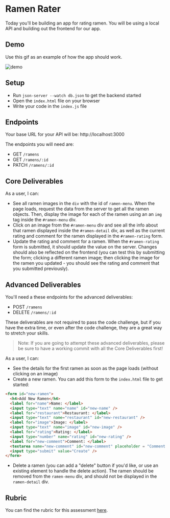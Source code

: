 # Ramen Rater

Today you'll be building an app for rating ramen. You will be using a local API and building out the frontend for our app.

## Demo

Use this gif as an example of how the app should work.

![demo](assets/demo.gif)

## Setup

- Run `json-server --watch db.json` to get the backend started
- Open the `index.html` file on your browser
- Write your code in the `index.js` file

## Endpoints

Your base URL for your API will be: http://localhost:3000

The endpoints you will need are:

- GET `/ramens`
- GET `/ramens/:id`
- PATCH `/ramens/:id`

## Core Deliverables

As a user, I can:

- See all ramen images in the `div` with the id of `ramen-menu`. When the page loads, request the data from the server to get all the ramen objects. Then, display the image for each of the ramen using an an `img` tag inside the `#ramen-menu` div.
- Click on an image from the `#ramen-menu` div and see all the info about that ramen displayed inside the `#ramen-detail` div, as well as the current rating and comment for the ramen displayed in the `#ramen-rating` form.
- Update the rating and comment for a ramen. When the `#ramen-rating` form is submitted, it should update the value on the server. Changes should also be reflected on the frontend (you can test this by submitting the form; clicking a different ramen image; then clicking the image for the ramen you updated - you should see the rating and comment that you submitted previously).

## Advanced Deliverables

You'll need a these endpoints for the advanced deliverables:

- POST `/ramens`
- DELETE `/ramens/:id`

These deliverables are not required to pass the code challenge, but if you have the extra time, or even after the code challenge, they are a great way to stretch your skills.

> Note: If you are going to attempt these advanced deliverables, please be sure to have a working commit with all the Core Deliverables first!

As a user, I can:

- See the details for the first ramen as soon as the page loads (without clicking on an image)
- Create a new ramen. You can add this form to the `index.html` file to get started:

```html
<form id="new-ramen">
  <h4>Add New Ramen</h4>
  <label for="name">Name: </label>
  <input type="text" name="name" id="new-name" />
  <label for="restaurant">Restaurant: </label>
  <input type="text" name="restaurant" id="new-restaurant" />
  <label for="image">Image: </label>
  <input type="text" name="image" id="new-image" />
  <label for="rating">Rating: </label>
  <input type="number" name="rating" id="new-rating" />
  <label for="new-comment">Comment: </label>
  <textarea name="new-comment" id="new-comment" placeholder = "Comment Here"></textarea>
  <input type="submit" value="Create" />
</form>
```

- Delete a ramen (you can add a "delete" button if you'd like, or use an existing element to handle the delete action). The ramen should be removed from the `ramen-menu` div, and should not be displayed in the `ramen-detail` div.

## Rubric

You can find the rubric for this assessment [here](https://github.com/learn-co-curriculum/se-rubrics/blob/master/module-3.md).

